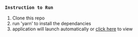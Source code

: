 ### `Instruction to Run`

1. Clone this repo 
2. run 'yarn' to install the dependancies 
3. application will launch automatically or [click here](http://localhost:3000/) to view
